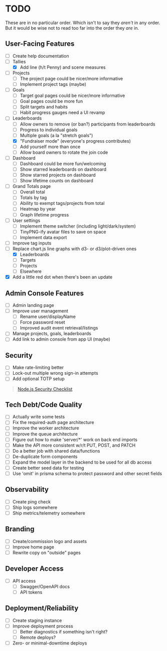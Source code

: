 # TODO

These are in no particular order. Which isn't to say they _aren't_ in any order. But it would be wise not to read too far into the order they _are_ in.

## User-Facing Features
- [ ] Create help documentation
- [ ] Tallies
  - [X] Add line (h/t Penny) and scene measures
- [ ] Projects
  - [ ] The project page could be nicer/more informative
  - [ ] Implement project tags (maybe)
- [ ] Goals
  - [ ] Target goal pages could be nicer/more informative
  - [ ] Goal pages could be more fun
  - [ ] Split targets and habits
  - [ ] Habit progress gauges need a UI revamp
- [ ] Leaderboards
  - [ ] Allow owners to remove (or ban?) participants from leaderboards
  - [ ] Progress to individual goals
  - [ ] Multiple goals (a la "stretch goals")
  - [X] "Fundraiser mode" (everyone's progress contributes)
  - [ ] Add yourself more than once
  - [ ] Allow board owners to rotate the join code
- [ ] Dashboard
  - [ ] Dashboard could be more fun/welcoming
  - [ ] Show starred leaderboards on dashboard
  - [ ] Show starred projects on dashboard
  - [ ] Show lifetime counts on dashboard
- [ ] Grand Totals page
  - [ ] Overall total
  - [ ] Totals by tag
  - [ ] Ability to exempt tags/projects from total
  - [ ] Heatmap by year
  - [ ] Graph lifetime progress
- [ ] User settings
  - [ ] Implement theme switcher (including light/dark/system)
  - [ ] TinyPNG-ify avatar files to save on space
  - [ ] Implement data export
- [ ] Improve tag inputs
- [ ] Replace chart.js line graphs with d3- or d3/plot-driven ones
  - [X] Leaderboards
  - [ ] Targets
  - [ ] Projects
  - [ ] Elsewhere
- [X] Add a little red dot when there's been an update

## Admin Console Features
- [ ] Admin landing page
- [ ] Improve user management
  - [ ] Rename user/displayName
  - [ ] Force password reset
  - [ ] Improved audit event retrieval/listings
- [ ] Manage projects, goals, leaderboards
- [ ] Add link to admin console from app UI (maybe)

## Security
- [ ] Make rate-limiting better
- [ ] Lock-out multiple wrong sign-in attempts
- [ ] Add optional TOTP setup

> [Node.js Security Checklist](https://blog.risingstack.com/node-js-security-checklist/)

## Tech Debt/Code Quality
- [ ] Actually write some tests
- [ ] Fix the required-auth page architecture
- [ ] Improve the worker architecture
- [ ] Improve the queue architecture
- [ ] Figure out how to make 'server/*' work on back end imports
- [ ] Make the API more consistent w/r/t PUT, POST, and PATCH
- [ ] Do a better job with shared data/functions
- [ ] De-duplicate form components
- [ ] Expand the model layer in the backend to be used for all db access
- [ ] Create better seed data for testing
- [ ] Use 'omit' in prisma schema to protect password and other secret fields

## Observability
- [ ] Create ping check
- [ ] Ship logs somewhere
- [ ] Ship metrics/telemetry somewhere

## Branding
- [ ] Create/commission logo and assets
- [ ] Improve home page
- [ ] Rewrite copy on "outside" pages

## Developer Access
- [ ] API access
  - [ ] Swagger/OpenAPI docs
  - [ ] API tokens

## Deployment/Reliability
- [ ] Create staging instance
- [ ] Improve deployment process
  - [ ] Better diagnostics if something isn't right?
  - [ ] Remote deploys?
- [ ] Zero- or minimal-downtime deploys
